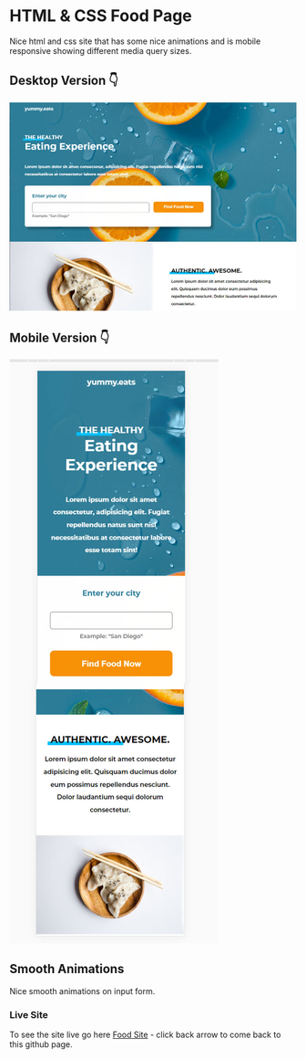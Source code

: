 # HTML & CSS Food Page
Nice html and css site that has some nice animations and is mobile responsive showing different media query sizes.

## Desktop Version 👇

![Screenshot](food-site.jpg)

## Mobile Version 👇

![Screenshot](food-mobile.jpg)

## Smooth Animations
Nice smooth animations on input form.

### Live Site

To see the site live go here <a href="https://tabufx50.github.io/food/">Food Site</a> - click back arrow to come back to this github page.
